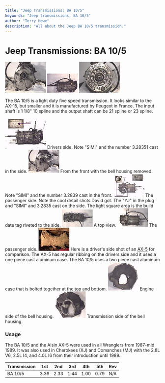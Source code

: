 ```yaml
---
title: "Jeep Transmissions: BA 10/5"
keywords: "Jeep transmissions, BA 10/5"
author: "Terry Howe"
description: "All about the Jeep BA 10/5 transmission."
---
```

# Jeep Transmissions: BA 10/5

[![ba10/5 front](../../img/transmission/factory/ba10f_.jpg)](../../img/transmission/factory/ba10f.jpg) [![ba10/5 side](../../img/transmission/factory/ba10ds_.jpg)](../../img/transmission/factory/ba10ds.jpg) [![ba10/5 back](../../img/transmission/factory/ba10b_.jpg)](../../img/transmission/factory/ba10b.jpg)

The BA 10/5 is a light duty five speed transmission. It looks similar to the AX-15, but smaller and it is manufactured by Peugeot in France. The input shaft is 1 1/8" 10 spline and the output shaft can be 21 spline or 23 spline.

[![ba10/5 drivers side detail](../../img/transmission/factory/ba10dsd_.jpg)](../../img/transmission/factory/ba10dsd.jpg) Drivers side. Note "SIMI" and the number 3.28351 cast in the side. [![ba10/5 front detail](../../img/transmission/factory/ba10fd_.jpg)](../../img/transmission/factory/ba10fd.jpg) From the front with the bell housing removed. Note "SIMI" and the number 3.2839 cast in the front. [![ba10/5 passenger side detail](../../img/transmission/factory/ba10psd_.jpg)](../../img/transmission/factory/ba10psd.jpg) The passenger side. Note the cool detail shots David got. The "YJ" in the plug and "SIMI" and 3.2835 cast on the side. The light square area is the build date tag riveted to the side. [![ba10/5 top](../../img/transmission/factory/ba10t_.jpg)](../../img/transmission/factory/ba10t.jpg) A top view. [![ba10/5 top](../../img/transmission/factory/ba10ps_.jpg)](../../img/transmission/factory/ba10ps.jpg) The passenger side. [![AX-5 side](../../img/transmission/factory/ax5s_.jpg)](../../img/transmission/factory/ax5s.jpg) Here is a driver's side shot of an [AX-5](ax5.md) for comparison. The AX-5 has regular ribbing on the drivers side and it uses a one piece cast aluminum case. The BA 10/5 uses a two piece cast aluminum case that is bolted together at the top and bottom. [![ba10/5 bell housing](../../img/bell/bellba10_.jpg)](../../img/bell/bellba10.jpg) Engine side of the bell housing. [![ba10/5 bell housing](../../img/bell/bellba10b_.jpg)](../../img/bell/bellba10b.jpg) Transmission side of the bell housing.

### Usage

The BA 10/5 and the Aisin AX-5 were used in all Wranglers from 1987-mid 1989. It was also used in Cherokees (XJ) and Comanches (MJ) with the 2.8L V6, 2.5L I4, and 4.0L I6 from their introduction until 1989.

| Transmission | 1st  | 2nd  | 3rd  | 4th  | 5th  | Rev |
|--------------|------|------|------|------|------|-----|
| BA 10/5      | 3.39 | 2.33 | 1.44 | 1.00 | 0.79 | N/A |